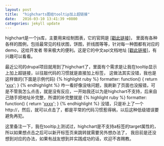 ```yaml
---
layout: post
title:  "highcharts图给tooltip加上超链接"
date:   2016-03-10 13:41:39 +0800
categories: jekyll update
---
```

<p>
    highchart是一个js库，主要用来绘制图表，它的官网是 <a href="http://www.highcharts.com">[戳此链接]</a>，
    里面有各种各样的图例，包括最常见的柱状图，饼图，折线图等等，针对每一种图都有对应的demo，这给开发者
    带来极大的便利。这是它的中文api文档地址 <a href="http://www.hcharts.cn">[戳此链接]</a>，有兴趣可以看看。
</p>
<p>
    最近公司的drupal项目就用到了highchart了，里面有个需求是让我在tooltip显示上加上超链接，以往敲代码的习惯就是直接加上<a href></a>标签，
    这做法其实没错，我也是这样做的(下面是示例代码)
    {% highlight ruby %}
    formatter: function() {
        return '<a href="www.baidu.com">xxx</a>';
    }
    {% endhighlight %}
    咋一看好像没啥问题，我刷新了页面也没报错，可是不管我怎么点击，就是没有反应，一开始我还以为是highchart不支持，后来自己随手把地址补完整，所谓的补完整就是
    {% highlight ruby %}
    formatter: function() {
        return '<a href="http://www.baidu.com">xxxx</a>';
    }
    {% endhighlight %}
    没错，只是补上了一个http://，然后，就可以点击了，都是平常的代码习惯惹得祸，以后这种低级错误要避免再犯。
</p>
<p>
    这里备注一下，我在tooltip上测试过，highchart是不支持a标签的target属性的，所以如果想点击之后可以新开标签页来跳转就需要另外想办法了，
    我目前是还没想到对应的办法，如果有战友想到并实践成功的话，欢迎不吝赐教。
</p>